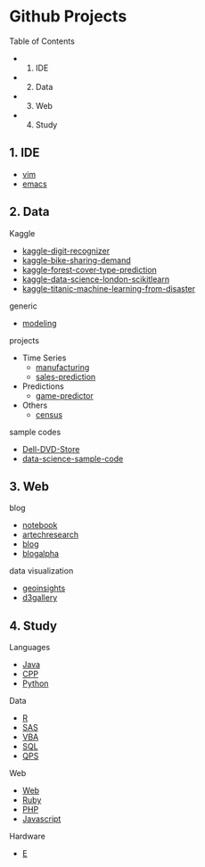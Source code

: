 Github Projects
======

Table of Contents
- 1. IDE
- 2. Data
- 3. Web
- 4. Study

## 1. IDE
- [vim](https://github.com/KellyChan/vim)
- [emacs](https://github.com/KellyChan/emacs)

## 2. Data

Kaggle
- [kaggle-digit-recognizer](https://github.com/KellyChan/kaggle-digit-recognizer)
- [kaggle-bike-sharing-demand](https://github.com/KellyChan/kaggle-bike-sharing-demand)
- [kaggle-forest-cover-type-prediction](https://github.com/KellyChan/kaggle-forest-cover-type-prediction)
- [kaggle-data-science-london-scikitlearn](https://github.com/KellyChan/kaggle-data-science-london-scikitlearn)
- [kaggle-titanic-machine-learning-from-disaster](https://github.com/KellyChan/kaggle-titanic-machine-learning-from-disaster)


generic  
- [modeling](https://github.com/KellyChan/modeling)


projects  

- Time Series
    - [manufacturing](https://github.com/KellyChan/manufacturing)
    - [sales-prediction](https://github.com/KellyChan/sales-prediction)
- Predictions
    - [game-predictor](https://github.com/KellyChan/game-predictor)
- Others
    - [census](https://github.com/KellyChan/census)

sample codes
- [Dell-DVD-Store](https://github.com/KellyChan/Dell-DVD-Store)
- [data-science-sample-code](https://github.com/KellyChan/data-science-sample-code)

## 3. Web

blog
- [notebook](https://github.com/KellyChan/notebook)
- [artechresearch](https://github.com/KellyChan/artechresearch)
- [blog](https://github.com/KellyChan/blog)
- [blogalpha](https://github.com/KellyChan/blogalpha)

data visualization
- [geoinsights](https://github.com/KellyChan/geoinsights)
- [d3gallery](https://github.com/KellyChan/d3gallery)

## 4. Study

Languages
-  [Java](https://github.com/KellyChan/Java)
-  [CPP](https://github.com/KellyChan/CPP)
-  [Python](https://github.com/KellyChan/Python)

Data
-  [R](https://github.com/KellyChan/R)
-  [SAS](https://github.com/KellyChan/SAS)
-  [VBA](https://github.com/KellyChan/VBA)
-  [SQL](https://github.com/KellyChan/SQL)
-  [QPS](https://github.com/KellyChan/QPS)

Web
-  [Web](https://github.com/KellyChan/Web)
-  [Ruby](https://github.com/KellyChan/Ruby)
-  [PHP](https://github.com/KellyChan/PHP)
-  [Javascript](https://github.com/KellyChan/Javascript)

Hardware
-  [E](https://github.com/KellyChan/E)
